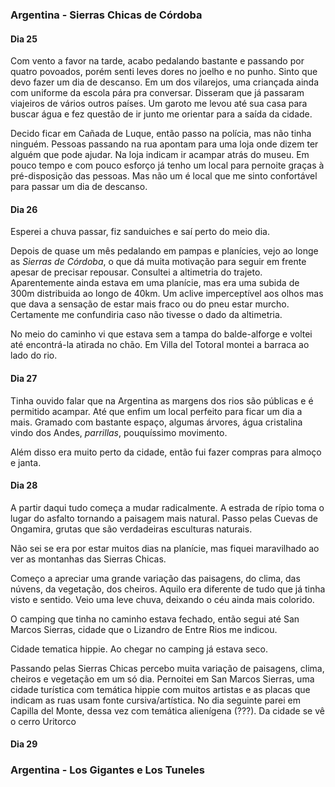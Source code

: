### Argentina - Sierras Chicas de Córdoba

#### Dia 25

Com vento a favor na tarde, acabo pedalando bastante e passando por quatro povoados, porém senti leves dores no joelho e no punho.
Sinto que devo fazer um dia de descanso.
Em um dos vilarejos, uma criançada ainda com uniforme da escola pára pra conversar.
Disseram que já passaram viajeiros de vários outros países.
Um garoto me levou até sua casa para buscar água e fez questão de ir junto me orientar para a saída da cidade.

Decido ficar em Cañada de Luque, então passo na polícia, mas não tinha ninguém.
Pessoas passando na rua apontam para uma loja onde dizem ter alguém que pode ajudar.
Na loja indicam ir acampar atrás do museu.
Em pouco tempo e com pouco esforço já tenho um local para pernoite graças à pré-disposição das pessoas.
Mas não um é local que me sinto confortável para passar um dia de descanso.

#### Dia 26

Esperei a chuva passar, fiz sanduiches e saí perto do meio dia.

Depois de quase um mês pedalando em pampas e planícies, vejo ao longe as *Sierras de Córdoba*, o que dá muita motivação para seguir em frente apesar de precisar repousar.
Consultei a altimetria do trajeto.
Aparentemente ainda estava em uma planície, mas era uma subida de 300m distribuida ao longo de 40km.
Um aclive imperceptível aos olhos mas que dava a sensação de estar mais fraco ou do pneu estar murcho.
Certamente me confundiria caso não tivesse o dado da altimetria.

No meio do caminho vi que estava sem a tampa do balde-alforge e voltei até encontrá-la atirada no chão.
Em Villa del Totoral montei a barraca ao lado do rio.

#### Dia 27

Tinha ouvido falar que na Argentina as margens dos rios são públicas e é permitido acampar. 
Até que enfim um local perfeito para ficar um dia a mais.
Gramado com bastante espaço, algumas árvores, água cristalina vindo dos Andes, *parrillas*, pouquíssimo movimento.

Além disso era muito perto da cidade, então fui fazer compras para almoço e janta.

#### Dia 28

A partir daqui tudo começa a mudar radicalmente. 
A estrada de rípio toma o lugar do asfalto tornando a paisagem mais natural.
Passo pelas Cuevas de Ongamira, grutas que são verdadeiras esculturas naturais.

Não sei se era por estar muitos dias na planície, mas fiquei maravilhado ao ver as montanhas das Sierras Chicas.

Começo a apreciar uma grande variação das paisagens, do clima, das núvens, da vegetação, dos cheiros.
Aquilo era diferente de tudo que já tinha visto e sentido.
Veio uma leve chuva, deixando o céu ainda mais colorido.

O camping que tinha no caminho estava fechado, então segui até San Marcos Sierras, cidade que o Lizandro de Entre Rios me indicou.

Cidade tematica hippie.
Ao chegar no camping já estava seco.

Passando pelas Sierras Chicas percebo muita variação de paisagens, clima, cheiros e vegetação em um só dia.
Pernoitei em San Marcos Sierras, uma cidade turística com temática hippie com muitos artistas e as placas que indicam as ruas usam fonte cursiva/artística. No dia seguinte parei em Capilla del Monte, dessa vez com temática alienígena (???). Da cidade se vê o cerro Uritorco

#### Dia 29



















### Argentina - Los Gigantes e Los Tuneles



<!--

Percebo que o horizonte não é tão longe quanto imaginava, passo a chegar no horizonte mais de uma vez - na reta maior de todas

Cansei de ficar se preocupando no que postar nas redes e decidi aproveitar o agora 

Dica preciosa: Cagar de manha

Foto de flor com andes no fundo

Estar fazendo algo muito diferente fez acessar memórias do subconciente. A mente estava quase como num sonho, a gente é mais inteligente.
Pag 66 terra dos homens referência

Niveis de mulambiker - uruguai barraca (lona que coloca na cerca)

Botar oleo na correia, anel por anel

Trocar correia

"Às vezes, na vida, não acontece nenhuma lição, acontece só um monte de doidera mesmo" Seu Edson

-->